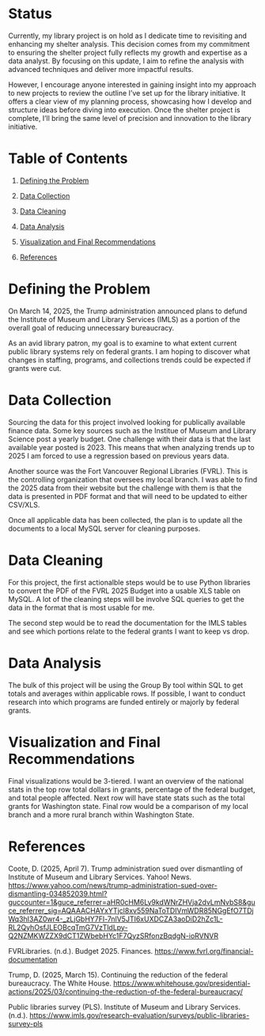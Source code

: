 # Status
Currently, my library project is on hold as I dedicate time to revisiting and enhancing my shelter analysis. This decision comes from my commitment to ensuring the shelter project fully reflects my growth and expertise as a data analyst. By focusing on this update, I aim to refine the analysis with advanced techniques and deliver more impactful results. 

However, I encourage anyone interested in gaining insight into my approach to new projects to review the outline I’ve set up for the library initiative. It offers a clear view of my planning process, showcasing how I develop and structure ideas before diving into execution. Once the shelter project is complete, I’ll bring the same level of precision and innovation to the library initiative.

# Table of Contents
1. [Defining the Problem](https://github.com/Mchapa817/Animal_Shelter_Analysis_and_Visualization#defining-the-problem)

2. [Data Collection](https://github.com/Mchapa817/Library_Funding_Analysis_and_Visualization#data-collection)
   
3. [Data Cleaning](https://github.com/Mchapa817/Library_Funding_Analysis_and_Visualization#data-cleaning)

4. [Data Analysis](https://github.com/Mchapa817/Library_Funding_Analysis_and_Visualization#data-analysis)
   
6. [Visualization and Final Recommendations](https://github.com/Mchapa817/Library_Funding_Analysis_and_Visualization#visualization-and-final-recommendations)
   
8. [References](https://github.com/Mchapa817/Library_Funding_Analysis_and_Visualization#references)

# Defining the Problem
On March 14, 2025, the Trump administration announced plans to defund the Institute of Museum and Library Services (IMLS) as a portion of the overall goal of reducing unnecessary bureaucracy. 

As an avid library patron, my goal is to examine to what extent current public library systems rely on federal grants. I am hoping to discover what changes in staffing, programs, and collections trends could be expected if grants were cut. 

# Data Collection
Sourcing the data for this project involved looking for publically available finance data. Some key sources such as the Institue of Museum and Library Science post a yearly budget. One challenge with their data is that the last available year posted is 2023. This means that when analyzing trends up to 2025 I am forced to use a regression based on previous years data. 

Another source was the Fort Vancouver Regional Libraries (FVRL). This is the controlling organization that oversees my local branch. I was able to find the 2025 data from their website but the challenge with them is that the data is presented in PDF format and that will need to be updated to either CSV/XLS.

Once all applicable data has been collected, the plan is to update all the documents to a local MySQL server for cleaning purposes.

# Data Cleaning
For this project, the first actionalble steps would be to use Python libraries to convert the PDF of the FVRL 2025 Budget into a usable XLS table on MySQL. A lot of the cleaning steps will be involve SQL queries to get the data in the format that is most usable for me.  

The second step would be to read the documentation for the IMLS tables and see which portions relate to the federal grants I want to keep vs drop. 

# Data Analysis
The bulk of this project will be using the Group By tool within SQL to get totals and averages within applicable rows. If possible, I want to conduct research into which programs are funded entirely or majorly by federal grants. 

# Visualization and Final Recommendations
Final visualizations would be 3-tiered. I want an overview of the national stats in the top row total dollars in grants, percentage of the federal budget, and total people affected. Next row will have state stats such as the total grants for Washington state. Final row would be a comparison of my local branch and a more rural branch within Washington State. 

# References 
Coote, D. (2025, April 7). Trump administration sued over dismantling of Institute of Museum and Library Services. Yahoo! News. https://www.yahoo.com/news/trump-administration-sued-over-dismantling-034852039.html?guccounter=1&guce_referrer=aHR0cHM6Ly9kdWNrZHVja2dvLmNvbS8&guce_referrer_sig=AQAAACHAYxYTjcl8xv559NaToTDIVmWDR85NGgEfO7TDjWq3hI3AZ0wr4-_zLjGbHY7Fl-7nlV5JTI6xUXDCZA3aoDiD2hZc1L-RL2QyhOsfJLEOBcqTmG7VzTldLpy-Q2NZMKWZZX9dCT1ZWbebHYc1F7QyzSRfonzBqdgN-ioRVNVR 

FVRLibraries. (n.d.). Budget 2025. Finances. https://www.fvrl.org/financial-documentation 

Trump, D. (2025, March 15). Continuing the reduction of the federal bureaucracy. The White House. https://www.whitehouse.gov/presidential-actions/2025/03/continuing-the-reduction-of-the-federal-bureaucracy/

Public libraries survey (PLS). Institute of Museum and Library Services. (n.d.). https://www.imls.gov/research-evaluation/surveys/public-libraries-survey-pls
